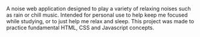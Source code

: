 A noise web application designed to play a variety of relaxing noises such as rain or chill music.
Intended for personal use to help keep me focused while studying, or to just help me relax and sleep.
This project was made to practice fundamental HTML, CSS and Javascript concepts.